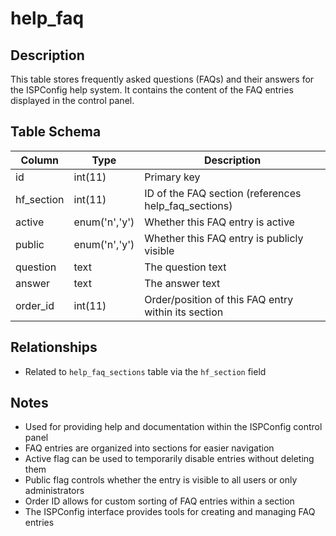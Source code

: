 # help_faq

## Description
This table stores frequently asked questions (FAQs) and their answers for the ISPConfig help system. It contains the content of the FAQ entries displayed in the control panel.

## Table Schema
| Column | Type | Description |
|--------|------|-------------|
| id | int(11) | Primary key |
| hf_section | int(11) | ID of the FAQ section (references help_faq_sections) |
| active | enum('n','y') | Whether this FAQ entry is active |
| public | enum('n','y') | Whether this FAQ entry is publicly visible |
| question | text | The question text |
| answer | text | The answer text |
| order_id | int(11) | Order/position of this FAQ entry within its section |

## Relationships
- Related to `help_faq_sections` table via the `hf_section` field

## Notes
- Used for providing help and documentation within the ISPConfig control panel
- FAQ entries are organized into sections for easier navigation
- Active flag can be used to temporarily disable entries without deleting them
- Public flag controls whether the entry is visible to all users or only administrators
- Order ID allows for custom sorting of FAQ entries within a section
- The ISPConfig interface provides tools for creating and managing FAQ entries
